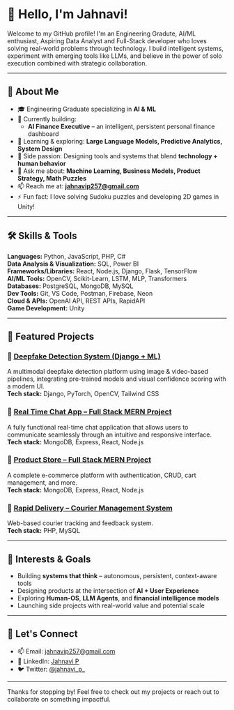 # 👋 Hello, I'm Jahnavi!

Welcome to my GitHub profile! I'm an Engineering Gradute, AI/ML enthusiast, Aspiring Data Analyst and Full-Stack developer who loves solving real-world problems through technology. I build intelligent systems, experiment with emerging tools like LLMs, and believe in the power of solo execution combined with strategic collaboration.

---

## 🚀 About Me
- 🎓 Engineering Graduate specializing in **AI & ML**
- 🧠 Currently building:  
  - **AI Finance Executive** – an intelligent, persistent personal finance dashboard  
- 🌱 Learning & exploring: **Large Language Models, Predictive Analytics, System Design**
- 🧩 Side passion: Designing tools and systems that blend **technology + human behavior**
- 💬 Ask me about: **Machine Learning, Business Models, Product Strategy, Math Puzzles**
- 📫 Reach me at: **jahnavip257@gmail.com**
- ⚡ Fun fact: I love solving Sudoku puzzles and developing 2D games in Unity!

---

## 🛠️ Skills & Tools

**Languages:** Python, JavaScript, PHP, C#                                         
**Data Analysis & Visualization:** SQL, Power BI    
**Frameworks/Libraries:** React, Node.js, Django, Flask, TensorFlow    
**AI/ML Tools:** OpenCV, Scikit-Learn, LSTM, MLP, Transformers   
**Databases:** PostgreSQL, MongoDB, MySQL  
**Dev Tools:** Git, VS Code, Postman, Firebase, Neon  
**Cloud & APIs:** OpenAI API, REST APIs, RapidAPI    
**Game Development:** Unity 

---

## 💼 Featured Projects

### 🧠 [Deepfake Detection System (Django + ML)](https://github.com/jan257/AI-Driven-Multimodal-Deepfake-Detection-.git)
A multimodal deepfake detection platform using image & video-based pipelines, integrating pre-trained models and visual confidence scoring with a modern UI.  
**Tech stack:** Django, PyTorch, OpenCV, Tailwind CSS

### 💬 [Real Time Chat App – Full Stack MERN Project](https://github.com/jan257/Real-Time-Chat-App.git)
A fully functional real-time chat application that allows users to communicate seamlessly through an intuitive and responsive interface.  
**Tech stack:** MongoDB, Express, React, Node.js

### 🛒 [Product Store – Full Stack MERN Project](https://github.com/jan257/Product_Store-_-full_stack_project.git)
A complete e-commerce platform with authentication, CRUD, cart management, and more.  
**Tech stack:** MongoDB, Express, React, Node.js

### 🚚 [Rapid Delivery – Courier Management System](https://github.com/jan257/Courier-Management-System-.git)
Web-based courier tracking and feedback system.  
**Tech stack:** PHP, MySQL

---

## 🧠 Interests & Goals
- Building **systems that think** – autonomous, persistent, context-aware tools
- Designing products at the intersection of **AI + User Experience**
- Exploring **Human-OS**, **LLM Agents**, and **financial intelligence models**
- Launching side projects with real-world value and potential scale

---

## 🤝 Let's Connect

- 📫 Email: [jahnavip257@gmail.com](mailto:jahnavip257@gmail.com) 
- 💼 LinkedIn: [Jahnavi P](https://www.linkedin.com/in/jahnavi-p-a68788233)  
- 🐦 Twitter: [@jahnavi_p_](https://x.com/jahnavi_p_)

---

Thanks for stopping by! Feel free to check out my projects or reach out to collaborate on something impactful.
